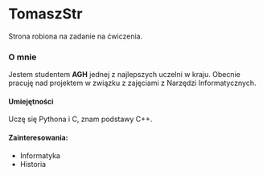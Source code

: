 # TomaszStr
Strona robiona na zadanie na ćwiczenia.
### O mnie
Jestem studentem **AGH** jednej z najlepszych uczelni w kraju.
Obecnie pracuję nad projektem w związku z zajęciami z Narzędzi Informatycznych.
#### Umiejętności
Uczę się Pythona i C, znam podstawy C++.
#### Zainteresowania:
- Informatyka
- Historia
